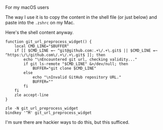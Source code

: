 For my macOS users

The way I use it is to copy the content in the shell file (or just below) and paste into the `.zshrc` on my Mac.

Here's the shell content anyway.

```
function git_url_preprocess_widget() {
    local CMD_LINE="$BUFFER"
    if [[ $CMD_LINE =~ ^git@github.com:.+\/.+\.git$ || $CMD_LINE =~ ^https:\/\/github.com\/.+\/.+\.git$ ]]; then
        echo "\nEncountered git url, checking validity..."
        if git ls-remote "$CMD_LINE" &>/dev/null; then
            BUFFER="git clone $CMD_LINE"
        else
            echo "\nInvalid GitHub repository URL."
            BUFFER=""
        fi
    fi
    zle accept-line
}

zle -N git_url_preprocess_widget
bindkey '^M' git_url_preprocess_widget
```

I'm sure there are hackier ways to do this, but this sufficed.
